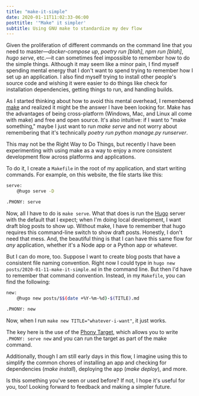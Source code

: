 ```yaml
---
title: "make-it-simple"
date: 2020-01-11T11:02:33-06:00
posttitle: '"Make" it simpler'
subtitle: Using GNU make to standardize my dev flow
---
```


Given the proliferation of different commands on the command line that you need to master—*docker-compose up*, *poetry run [blah]*, *npm run [blah]*, *hugo serve*, etc.—it can sometimes feel impossible to remember how to do the simple things. Although it may seem like a minor pain, I find myself spending mental energy that I don't want to spend trying to remember how I set up an application. I also find myself trying to install other people's source code and wishing it were easier to do things like check for installation dependencies, getting things to run, and handling builds.

As I started thinking about how to avoid this mental overhead, I remembered [make](https://www.gnu.org/software/make/manual/make.html) and realized it might be the answer I have been looking for. Make has the advantages of being cross-platform (Windows, Mac, and Linux all come with make) and free and open source. It's also intuitive: if I want to "make something," maybe I just want to run *make serve* and not worry about remembering that it's technically *poetry run python manage.py runserver*.

This may not be the Right Way to Do Things, but recently I have been experimenting with using make as a way to enjoy a more consistent development flow across platforms and applications.

To do it, I create a `Makefile` in the root of my application, and start writing commands. For example, on this website, the file starts like this:

``` sh
serve:
	@hugo serve -D

.PHONY: serve
```

Now, all I have to do is `make serve`. What that does is run the [Hugo](https://gohugo.io) server with the default that I expect; when I'm doing local development, I want draft blog posts to show up. Without make, I have to remember that hugo requires this command-line switch to show draft posts. Honestly, I don't need that mess. And, the beautiful thing is that I can have this same flow for _any_ application, whether it's a Node app or a Python app or whatever.

But I can do more, too. Suppose I want to create blog posts that have a consistent file naming convention. Right now I could type in `hugo new posts/2020-01-11-make-it-simple.md` in the command line. But then I'd have to remember that command convention. Instead, in my `Makefile`, you can find the following:

``` sh
new:
	@hugo new posts/$$(date +%Y-%m-%d)-$(TITLE).md

.PHONY: new
```

Now, when I run `make new TITLE="whatever-i-want"`, it just works.

The key here is the use of the [Phony Target](https://www.gnu.org/software/make/manual/make.html#Phony-Targets), which allows you to write `.PHONY: serve new` and you can run the target as part of the make command.

Additionally, though I am still early days in this flow, I imagine using this to simplify the common chores of installing an app and checking for dependencies (*make install*), deploying the app (*make deploy*), and more.

Is this something you've seen or used before? If not, I hope it's useful for you, too! Looking forward to feedback and making a simpler future.
